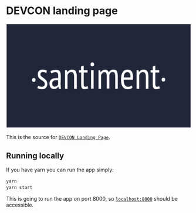 # DEVCON landing page

![](./src/images/thumbnail.png)

This is the source for [`DEVCON Landing Page`](https://ethcc.santiment.net).

## Running locally

If you have yarn you can run the app simply:

```bash
yarn
yarn start
```

This is going to run the app on port 8000, so [`localhost:8000`](http://localhost:8000) should be accessible.
